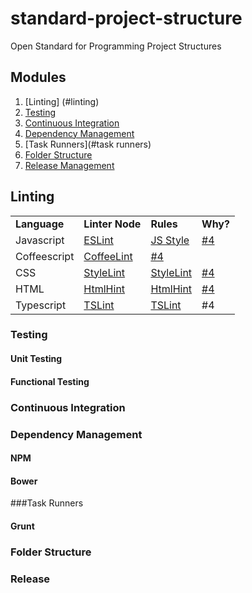 # standard-project-structure
Open Standard for Programming Project Structures

## Modules

1. [Linting] (#linting) 
2. [Testing](#testing)
3. [Continuous Integration](#continuous-integration)
4. [Dependency Management](#dependancy-management)
5. [Task Runners](#task runners)
6. [Folder Structure](#folder-structure)
7. [Release Management](#release-management)

## Linting

<table>
<tr>
<td><b>Language</td>
<td><b> Linter Node</td><td><b>Rules</td><td><b>Why?</td>
</tr>
<tr>
<td>Javascript</td>
<td> <a href="https://github.com/eslint/eslint/"> ESLint </a> </td>
<td> <a href="https://github.com/airbnb/javascript"> JS Style </a> </td>
<td> <a href="https://github.com/rcorp/standard-project-structure/issues/6"> #4 </a> </td>
</tr>
<tr>
<td>Coffeescript</td>
<td> <a href="https://github.com/clutchski/coffeelinta"> CoffeeLint </a> </td>
<td> <a href="https://github.com/rcorp/standard-project-structure/issues/4"> #4 </a> </td>
</tr>
<tr>
<td>CSS</td>
<td> <a href="https://github.com/CSSLint/csslint"> StyleLint </a> </td>
<td> <a href="https://github.com/stylelint/stylelint-config-standard"> StyleLint </a> </td>
<td> <a href="https://github.com/rcorp/standard-project-structure/issues/11"> #4 </a> </td>
</tr>
<tr>
<td>HTML</td>
<td> <a href="https://github.com/yaniswang/HTMLHint"> HtmlHint </a> </td>
<td> <a href="https://github.com/yaniswang/HTMLHint"> HtmlHint </a> </td>
<td> <a href="https://github.com/rcorp/standard-project-structure/issues/13"> #4 </a> </t
</tr>
<tr>
<td>Typescript</td>
<td> <a href="https://github.com/palantir/tslint"> TSLint </a> </td>
<td> <a href="https://github.com/Microsoft/tslint-microsoft-contrib/blob/master/tslint.json"> TSLint </a> </td>
<td> <a "https://github.com/rcorp/standard-project-structure/issues/15"> #4 </a> </td>
</tr>
</table>

### Testing
 
#### Unit Testing

#### Functional Testing
 
### Continuous Integration

### Dependency Management
 
#### NPM
 
#### Bower

###Task Runners
 
#### Grunt
 
### Folder Structure
 
### Release 


 


